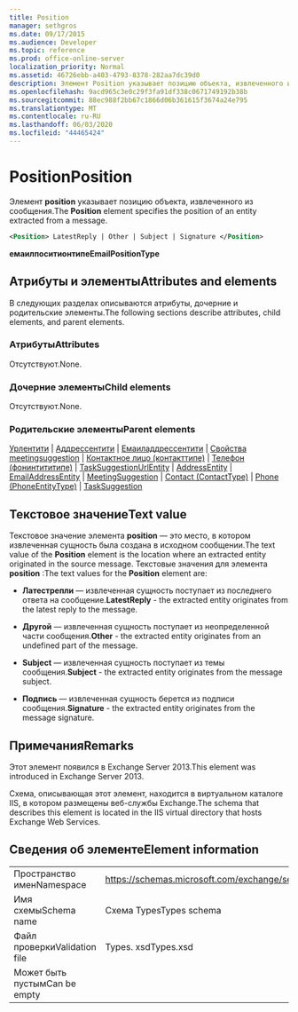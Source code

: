 ```yaml
---
title: Position
manager: sethgros
ms.date: 09/17/2015
ms.audience: Developer
ms.topic: reference
ms.prod: office-online-server
localization_priority: Normal
ms.assetid: 46726ebb-a403-4793-8378-282aa7dc39d0
description: Элемент Position указывает позицию объекта, извлеченного из сообщения.
ms.openlocfilehash: 9acd965c3e0c29f3fa91df338c0671749192b38b
ms.sourcegitcommit: 88ec988f2bb67c1866d06b361615f3674a24e795
ms.translationtype: MT
ms.contentlocale: ru-RU
ms.lasthandoff: 06/03/2020
ms.locfileid: "44465424"
---
```

# <a name="position"></a><span data-ttu-id="fbf8f-103">Position</span><span class="sxs-lookup"><span data-stu-id="fbf8f-103">Position</span></span>

<span data-ttu-id="fbf8f-104">Элемент **position** указывает позицию объекта, извлеченного из сообщения.</span><span class="sxs-lookup"><span data-stu-id="fbf8f-104">The **Position** element specifies the position of an entity extracted from a message.</span></span> 
  
```XML
<Position> LatestReply | Other | Subject | Signature </Position>
```

 <span data-ttu-id="fbf8f-105">**емаилпоситионтипе**</span><span class="sxs-lookup"><span data-stu-id="fbf8f-105">**EmailPositionType**</span></span>
## <a name="attributes-and-elements"></a><span data-ttu-id="fbf8f-106">Атрибуты и элементы</span><span class="sxs-lookup"><span data-stu-id="fbf8f-106">Attributes and elements</span></span>

<span data-ttu-id="fbf8f-107">В следующих разделах описываются атрибуты, дочерние и родительские элементы.</span><span class="sxs-lookup"><span data-stu-id="fbf8f-107">The following sections describe attributes, child elements, and parent elements.</span></span>
  
### <a name="attributes"></a><span data-ttu-id="fbf8f-108">Атрибуты</span><span class="sxs-lookup"><span data-stu-id="fbf8f-108">Attributes</span></span>

<span data-ttu-id="fbf8f-109">Отсутствуют.</span><span class="sxs-lookup"><span data-stu-id="fbf8f-109">None.</span></span>
  
### <a name="child-elements"></a><span data-ttu-id="fbf8f-110">Дочерние элементы</span><span class="sxs-lookup"><span data-stu-id="fbf8f-110">Child elements</span></span>

<span data-ttu-id="fbf8f-111">Отсутствуют.</span><span class="sxs-lookup"><span data-stu-id="fbf8f-111">None.</span></span>
  
### <a name="parent-elements"></a><span data-ttu-id="fbf8f-112">Родительские элементы</span><span class="sxs-lookup"><span data-stu-id="fbf8f-112">Parent elements</span></span>

<span data-ttu-id="fbf8f-113">[Урлентити](urlentity.md)  |  [Аддрессентити](addressentity.md)  |  [Емаиладдрессентити](emailaddressentity.md)  |  [Свойства meetingsuggestion](meetingsuggestion.md)  |  [Контактное лицо (контакттипе)](contact-contacttype.md)  |  [Телефон (фонинтититипе)](phone-phoneentitytype.md)  |  [TaskSuggestion](tasksuggestion.md)</span><span class="sxs-lookup"><span data-stu-id="fbf8f-113">[UrlEntity](urlentity.md) | [AddressEntity](addressentity.md) | [EmailAddressEntity](emailaddressentity.md) | [MeetingSuggestion](meetingsuggestion.md) | [Contact (ContactType)](contact-contacttype.md) | [Phone (PhoneEntityType)](phone-phoneentitytype.md) | [TaskSuggestion](tasksuggestion.md)</span></span>
  
## <a name="text-value"></a><span data-ttu-id="fbf8f-114">Текстовое значение</span><span class="sxs-lookup"><span data-stu-id="fbf8f-114">Text value</span></span>

<span data-ttu-id="fbf8f-115">Текстовое значение элемента **position** — это место, в котором извлеченная сущность была создана в исходном сообщении.</span><span class="sxs-lookup"><span data-stu-id="fbf8f-115">The text value of the **Position** element is the location where an extracted entity originated in the source message.</span></span> <span data-ttu-id="fbf8f-116">Текстовые значения для элемента **position** :</span><span class="sxs-lookup"><span data-stu-id="fbf8f-116">The text values for the **Position** element are:</span></span> 
  
- <span data-ttu-id="fbf8f-117">**Латестрепли** — извлеченная сущность поступает из последнего ответа на сообщение.</span><span class="sxs-lookup"><span data-stu-id="fbf8f-117">**LatestReply** - the extracted entity originates from the latest reply to the message.</span></span> 
    
- <span data-ttu-id="fbf8f-118">**Другой** — извлеченная сущность поступает из неопределенной части сообщения.</span><span class="sxs-lookup"><span data-stu-id="fbf8f-118">**Other** - the extracted entity originates from an undefined part of the message.</span></span> 
    
- <span data-ttu-id="fbf8f-119">**Subject** — извлеченная сущность поступает из темы сообщения.</span><span class="sxs-lookup"><span data-stu-id="fbf8f-119">**Subject** - the extracted entity originates from the message subject.</span></span> 
    
- <span data-ttu-id="fbf8f-120">**Подпись** — извлеченная сущность берется из подписи сообщения.</span><span class="sxs-lookup"><span data-stu-id="fbf8f-120">**Signature** - the extracted entity originates from the message signature.</span></span> 
    
## <a name="remarks"></a><span data-ttu-id="fbf8f-121">Примечания</span><span class="sxs-lookup"><span data-stu-id="fbf8f-121">Remarks</span></span>

<span data-ttu-id="fbf8f-122">Этот элемент появился в Exchange Server 2013.</span><span class="sxs-lookup"><span data-stu-id="fbf8f-122">This element was introduced in Exchange Server 2013.</span></span>
  
<span data-ttu-id="fbf8f-123">Схема, описывающая этот элемент, находится в виртуальном каталоге IIS, в котором размещены веб-службы Exchange.</span><span class="sxs-lookup"><span data-stu-id="fbf8f-123">The schema that describes this element is located in the IIS virtual directory that hosts Exchange Web Services.</span></span>
  
## <a name="element-information"></a><span data-ttu-id="fbf8f-124">Сведения об элементе</span><span class="sxs-lookup"><span data-stu-id="fbf8f-124">Element information</span></span>

|||
|:-----|:-----|
|<span data-ttu-id="fbf8f-125">Пространство имен</span><span class="sxs-lookup"><span data-stu-id="fbf8f-125">Namespace</span></span>  <br/> |https://schemas.microsoft.com/exchange/services/2006/types  <br/> |
|<span data-ttu-id="fbf8f-126">Имя схемы</span><span class="sxs-lookup"><span data-stu-id="fbf8f-126">Schema name</span></span>  <br/> |<span data-ttu-id="fbf8f-127">Схема Types</span><span class="sxs-lookup"><span data-stu-id="fbf8f-127">Types schema</span></span>  <br/> |
|<span data-ttu-id="fbf8f-128">Файл проверки</span><span class="sxs-lookup"><span data-stu-id="fbf8f-128">Validation file</span></span>  <br/> |<span data-ttu-id="fbf8f-129">Types. xsd</span><span class="sxs-lookup"><span data-stu-id="fbf8f-129">Types.xsd</span></span>  <br/> |
|<span data-ttu-id="fbf8f-130">Может быть пустым</span><span class="sxs-lookup"><span data-stu-id="fbf8f-130">Can be empty</span></span>  <br/> ||
   

